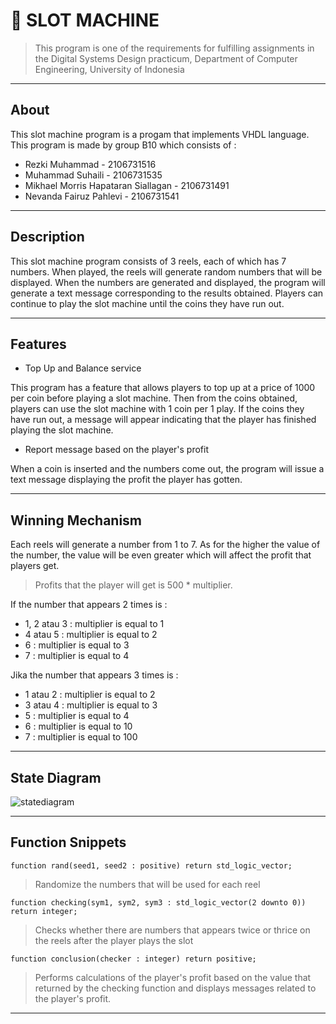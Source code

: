# 🎰 SLOT MACHINE
> This program is one of the requirements for fulfilling assignments in the Digital Systems Design practicum, Department of Computer Engineering, University of Indonesia
---
## About
This slot machine program is a progam that implements VHDL language. This program is made by group B10 which consists of : 

- Rezki Muhammad - 2106731516
- Muhammad Suhaili - 2106731535
- Mikhael Morris Hapataran Siallagan - 2106731491
- Nevanda Fairuz Pahlevi - 2106731541
---
## Description
This slot machine program consists of 3 reels, each of which has 7 numbers. When played, the reels will generate random numbers that will be displayed. When the numbers are generated and displayed, the program will generate a text message corresponding to the results obtained. Players can continue to play the slot machine until the coins they have run out.

---
## Features
- Top Up and Balance service

This program has a feature that allows players to top up at a price of 1000 per coin before playing a slot machine. Then from the coins obtained, players can use the slot machine with 1 coin per 1 play. If the coins they have run out, a message will appear indicating that the player has finished playing the slot machine.

- Report message based on the player's profit

When a coin is inserted and the numbers come out, the program will issue a text message displaying the profit the player has gotten.

---
## Winning Mechanism
Each reels will generate a number from 1 to 7. As for the higher the value of the number, the value will be even greater which will affect the profit that players get. 

> Profits that the player will get is  500 * multiplier.

If the number that appears 2 times is : 

- 1, 2 atau 3 : multiplier is equal to 1
- 4 atau 5    : multiplier is equal to 2
- 6 : multiplier is equal to 3
- 7 : multiplier is equal to 4

Jika the number that appears 3 times is : 
- 1 atau 2 : multiplier is equal to 2
- 3 atau 4 : multiplier is equal to 3
- 5 : multiplier is equal to 4
- 6 : multiplier is equal to 10
- 7 : multiplier is equal to 100

---
## State Diagram
![statediagram](https://user-images.githubusercontent.com/88538229/206861582-0e355f1c-9190-414b-b611-d4ab1b335801.jpg)

---
## Function Snippets
```function rand(seed1, seed2 : positive) return std_logic_vector;```
> Randomize the numbers that will be used for each reel

```function checking(sym1, sym2, sym3 : std_logic_vector(2 downto 0)) return integer;```
> Checks whether there are numbers that appears twice or thrice on the reels after the player plays the slot

```function conclusion(checker : integer) return positive;```
> Performs calculations of the player's profit based on the value that returned by the checking function and displays messages related to the player's profit.

---
